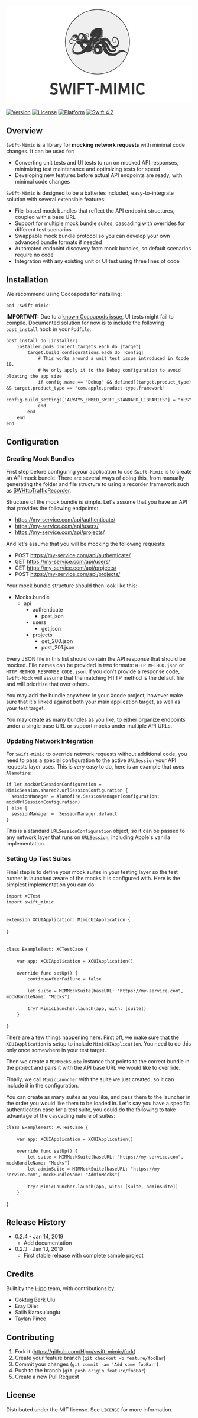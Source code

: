 <p align="center"><img src="https://github.com/Hipo/swift-mimic/blob/master/mimic-banner.png"></p>

[![Version](https://img.shields.io/cocoapods/v/swift-mimic.svg?style=flat)](http://cocoapods.org/pods/swift-mimic)
[![License](https://img.shields.io/cocoapods/l/swift-mimic.svg?style=flat)](http://cocoapods.org/pods/swift-mimic)
[![Platform](https://img.shields.io/cocoapods/p/swift-mimic.svg?style=flat)](http://cocoapods.org/pods/swift-mimic)
[![Swift 4.2](https://img.shields.io/badge/Swift-4.2-orange.svg?style=flat)](https://swift.org/)

## Overview

`Swift-Mimic` is a library for **mocking network requests** with minimal code changes. It can be used for:

* Converting unit tests and UI tests to run on mocked API responses, minimizing test maintenance and optimizing tests for speed
* Developing new features before actual API endpoints are ready, with minimal code changes

`Swift-Mimic` is designed to be a batteries included, easy-to-integrate solution with several extensible features:

* File-based mock bundles that reflect the API endpoint structures, coupled with a base URL
* Support for multiple mock bundle suites, cascading with overrides for different test scenarios
* Swappable mock bundle protocol so you can develop your own advanced bundle formats if needed
* Automated endpoint discovery from mock bundles, so default scenarios require no code
* Integration with any existing unit or UI test using three lines of code

## Installation

We recommend using Cocoapods for installing:

```
pod 'swift-mimic'
```

**IMPORTANT:** Due to a [known Cocoapods issue](https://github.com/CocoaPods/CocoaPods/issues/8139), UI tests might fail to compile. Documented solution for now is to include the following `post_install` hook in your `Podfile`:

```
post_install do |installer|
    installer.pods_project.targets.each do |target|
        target.build_configurations.each do |config|
            # This works around a unit test issue introduced in Xcode 10.
            # We only apply it to the Debug configuration to avoid bloating the app size
            if config.name == "Debug" && defined?(target.product_type) && target.product_type == "com.apple.product-type.framework"
                config.build_settings['ALWAYS_EMBED_SWIFT_STANDARD_LIBRARIES'] = "YES"
            end
        end
    end
end
```

## Configuration

### Creating Mock Bundles

First step before configuring your application to use `Swift-Mimic` is to create an API mock bundle. There are several ways of doing this, from manually generating the folder and file structure to using a recorder framework such as [SWHttpTrafficRecorder](https://github.com/capitalone/SWHttpTrafficRecorder).

Structure of the mock bundle is simple. Let's assume that you have an API that provides the following endpoints:

* https://my-service.com/api/authenticate/
* https://my-service.com/api/users/
* https://my-service.com/api/projects/

And let's assume that you will be mocking the following requests:

* POST https://my-service.com/api/authenticate/
* GET https://my-service.com/api/users/
* GET https://my-service.com/api/projects/
* POST https://my-service.com/api/projects/

Your mock bundle structure should then look like this:

* Mocks.bundle
  * api
    * authenticate
      * post.json
    * users
      * get.json
    * projects
      * get_200.json
      * post_201.json

Every JSON file in this list should contain the API response that should be mocked. File names can be provided in two formats: `HTTP METHOD.json` or `HTTP METHOD_RESPONSE CODE.json`. If you don't provide a response code, `Swift-Mock` will assume that the matching HTTP method is the default file and will prioritize that over others.

You may add the bundle anywhere in your Xcode project, however make sure that it's linked against both your main application target, as well as your test target.

You may create as many bundles as you like, to either organize endpoints under a single base URL or support mocks under multiple API URLs.

### Updating Network Integration

For `Swift-Mimic` to override network requests without additional code, you need to pass a special configuration to the active `URLSession` your API requests layer uses. This is very easy to do, here is an example that uses `Alamofire`:

```
if let mockUrlSessionConfiguration = MimicSession.shared?.urlSessionConfiguration {
  sessionManager = Alamofire.SessionManager(configuration: mockUrlSessionConfiguration)
} else {
  sessionManager =  SessionManager.default
}
```

This is a standard `URLSessionConfiguration` object, so it can be passed to any network layer that runs on `URLSession`, including Apple's vanilla implementation.

### Setting Up Test Suites

Final step is to define your mock suites in your testing layer so the test runner is launched aware of the mocks it is configured with. Here is the simplest implementation you can do:

```
import XCTest
import swift_mimic


extension XCUIApplication: MimicUIApplication {
    
}


class ExampleTest: XCTestCase {

    var app: XCUIApplication = XCUIApplication()
    
    override func setUp() {
        continueAfterFailure = false

        let suite = MIMMockSuite(baseURL: "https://my-service.com", mockBundleName: "Mocks")

        try? MimicLauncher.launch(app, with: [suite])
    }

}
```

There are a few things happening here. First off, we make sure that the `XCUIApplication` is setup to include `MimicUIApplication`. You need to do this only once somewhere in your test target.

Then we create a `MIMMockSuite` instance that points to the correct bundle in the project and pairs it with the API base URL we would like to override.

Finally, we call `MimicLauncher` with the suite we just created, so it can include it in the configuration.

You can create as many suites as you like, and pass them to the launcher in the order you would like them to be loaded in. Let's say you have a specific authentication case for a test suite, you could do the following to take advantage of the cascading nature of suites:

```
class ExampleTest: XCTestCase {

    var app: XCUIApplication = XCUIApplication()
    
    override func setUp() {
        let suite = MIMMockSuite(baseURL: "https://my-service.com", mockBundleName: "Mocks")
        let adminSuite = MIMMockSuite(baseURL: "https://my-service.com", mockBundleName: "AdminMocks")

        try? MimicLauncher.launch(app, with: [suite, adminSuite])
    }

}
```

## Release History

* 0.2.4 - Jan 14, 2019
    * Add documentation
* 0.2.3 - Jan 13, 2019
    * First stable release with complete sample project

## Credits

Built by the [Hipo](https://hipolabs.com) team, with contributions by:

* Goktug Berk Ulu
* Eray Diler
* Salih Karasuluoglu
* Taylan Pince

## Contributing

1. Fork it (<https://github.com/Hipo/swift-mimic/fork>)
2. Create your feature branch (`git checkout -b feature/fooBar`)
3. Commit your changes (`git commit -am 'Add some fooBar'`)
4. Push to the branch (`git push origin feature/fooBar`)
5. Create a new Pull Request

## License

Distributed under the MIT license. See ``LICENSE`` for more information.
